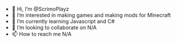 - 👋 Hi, I’m @ScrimoPlayz
- 👀 I’m interested in making games and making mods for Minecraft
- 🌱 I’m currently learning Javascript and C#
- 💞️ I’m looking to collaborate on N/A
- 📫 How to reach me N/A

<!---
ScrimoPlayz/ScrimoPlayz is a ✨ special ✨ repository because its `README.md` (this file) appears on your GitHub profile.
You can click the Preview link to take a look at your changes.
--->
